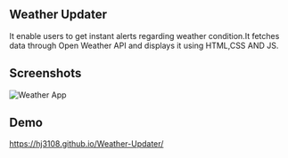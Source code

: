 
## Weather Updater
It enable users to get instant alerts regarding weather condition.It fetches data through Open Weather API and displays it using HTML,CSS AND JS.




## Screenshots

![Weather App](https://user-images.githubusercontent.com/69028741/151389528-aa60b44a-e148-498e-a7bc-858120f29161.png)


## Demo
https://hj3108.github.io/Weather-Updater/


